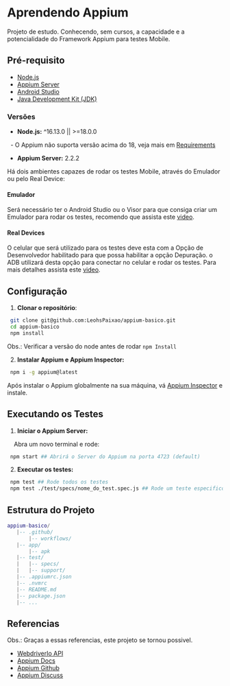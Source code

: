 # Aprendendo Appium

Projeto de estudo.
Conhecendo, sem cursos, a capacidade e a potencialidade do Framework Appium para testes Mobile.

## Pré-requisito

- [Node.js](https://nodejs.org/)
- [Appium Server](http://appium.io/)
- [Android Studio](https://developer.android.com/studio?hl=pt-br)
- [Java Development Kit (JDK)](https://www.oracle.com/java/technologies/javase-downloads.html)

### Versões

- **Node.js:** ^16.13.0 || >=18.0.0

  - O Appium não suporta versão acima do 18, veja mais em [Requirements](https://appium.io/docs/en/2.1/intro/requirements/)

- **Appium Server:** 2.2.2

Há dois ambientes capazes de rodar os testes Mobile, através do Emulador ou pelo Real Device:

#### **Emulador**

Será necessário ter o Android Studio ou o Visor para que consiga criar um Emulador para rodar os testes, recomendo que assista este [video](https://www.youtube.com/watch?v=N5ALlkXOowI).

#### **Real Devices**

O celular que será utilizado para os testes deve esta com a Opção de Desenvolvedor habilitado para que possa habilitar a opção Depuração. o ADB utilizará desta opção para conectar no celular e rodar os testes. Para mais detalhes assista este [video](https://www.youtube.com/watch?v=3vcq2RDhwoc).

## Configuração

1. **Clonar o repositório**:

```bash
 git clone git@github.com:LeohsPaixao/appium-basico.git
 cd appium-basico
 npm install
```

Obs.: Verificar a versão do node antes de rodar  ```npm Install```

2. **Instalar Appium e Appium Inspector:**

```bash
 npm i -g appium@latest
```

Após instalar o Appium globalmente na sua máquina, vá [Appium Inspector](https://github.com/appium/appium-inspector/releases/tag/v2023.11.1) e instale.

## Executando os Testes

1. **Iniciar o Appium Server:**

    Abra um novo terminal e rode:

```bash
 npm start ## Abrirá o Server do Appium na porta 4723 (default)
```

2. **Executar os testes:**

```bash
 npm test ## Rode todos os testes
 npm test ./test/specs/nome_do_test.spec.js ## Rode um teste especifico
```

## Estrutura do Projeto

```lua
appium-basico/
   |-- .github/
       |-- workflows/
   |-- app/
       |-- apk
   |-- test/
   |   |-- specs/
   |   |-- support/
   |-- .appiumrc.json
   |-- .nvmrc
   |-- README.md
   |-- package.json
   |-- ...
```

## Referencias

Obs.: Graças a essas referencias, este projeto se tornou possivel.

- [WebdriverIo API](https://webdriver.io/docs/api)
- [Appium Docs](https://appium.io/docs/en/2.1/)
- [Appium Github](https://github.com/appium/appium)
- [Appium Discuss](https://discuss.appium.io/)
